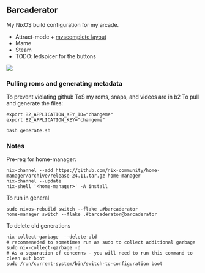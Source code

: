 ## Barcaderator ##

My NixOS build configuration for my arcade.

* Attract-mode + [mvscomplete layout](https://github.com/keilmillerjr/mvscomplete-layout)
* Mame
* Steam
* TODO: ledspicer for the buttons

![](images/barcade.gif)

### Pulling roms and generating metadata ###

To prevent violating github ToS my roms, snaps, and videos are in b2
To pull and generate the files:

```
export B2_APPLICATION_KEY_ID="changeme"
export B2_APPLICATION_KEY="changeme"

bash generate.sh
```

### Notes ###

Pre-req for home-manager:

```
nix-channel --add https://github.com/nix-community/home-manager/archive/release-24.11.tar.gz home-manager
nix-channel --update
nix-shell '<home-manager>' -A install
```

To run in general

```
sudo nixos-rebuild switch --flake .#barcaderator
home-manager switch --flake .#barcaderator@barcaderator
```

To delete old generations

```
nix-collect-garbage  --delete-old
# recommeneded to sometimes run as sudo to collect additional garbage
sudo nix-collect-garbage -d
# As a separation of concerns - you will need to run this command to clean out boot
sudo /run/current-system/bin/switch-to-configuration boot
```
